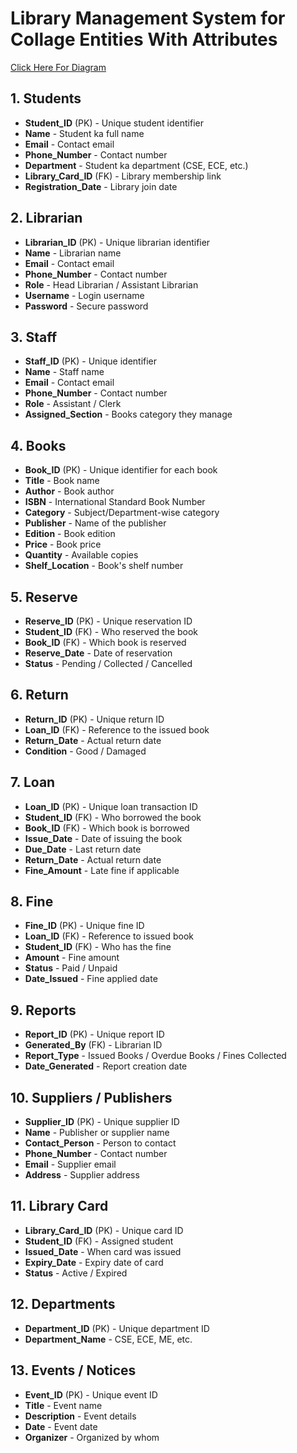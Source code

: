 # Library Management System for Collage Entities With Attributes

[Click Here For Diagram](https://app.eraser.io/workspace/9XXFpBXwbbgsRxNUDn6F)


## 1. Students
- **Student_ID** (PK) - Unique student identifier
- **Name** - Student ka full name
- **Email** - Contact email
- **Phone_Number** - Contact number
- **Department** - Student ka department (CSE, ECE, etc.)
- **Library_Card_ID** (FK) - Library membership link
- **Registration_Date** - Library join date

## 2. Librarian
- **Librarian_ID** (PK) - Unique librarian identifier
- **Name** - Librarian name
- **Email** - Contact email
- **Phone_Number** - Contact number
- **Role** - Head Librarian / Assistant Librarian
- **Username** - Login username
- **Password** - Secure password

## 3. Staff
- **Staff_ID** (PK) - Unique identifier
- **Name** - Staff name
- **Email** - Contact email
- **Phone_Number** - Contact number
- **Role** - Assistant / Clerk
- **Assigned_Section** - Books category they manage

## 4. Books
- **Book_ID** (PK) - Unique identifier for each book
- **Title** - Book name
- **Author** - Book author
- **ISBN** - International Standard Book Number
- **Category** - Subject/Department-wise category
- **Publisher** - Name of the publisher
- **Edition** - Book edition
- **Price** - Book price
- **Quantity** - Available copies
- **Shelf_Location** - Book's shelf number

## 5. Reserve
- **Reserve_ID** (PK) - Unique reservation ID
- **Student_ID** (FK) - Who reserved the book
- **Book_ID** (FK) - Which book is reserved
- **Reserve_Date** - Date of reservation
- **Status** - Pending / Collected / Cancelled

## 6. Return
- **Return_ID** (PK) - Unique return ID
- **Loan_ID** (FK) - Reference to the issued book
- **Return_Date** - Actual return date
- **Condition** - Good / Damaged

## 7. Loan
- **Loan_ID** (PK) - Unique loan transaction ID
- **Student_ID** (FK) - Who borrowed the book
- **Book_ID** (FK) - Which book is borrowed
- **Issue_Date** - Date of issuing the book
- **Due_Date** - Last return date
- **Return_Date** - Actual return date
- **Fine_Amount** - Late fine if applicable

## 8. Fine
- **Fine_ID** (PK) - Unique fine ID
- **Loan_ID** (FK) - Reference to issued book
- **Student_ID** (FK) - Who has the fine
- **Amount** - Fine amount
- **Status** - Paid / Unpaid
- **Date_Issued** - Fine applied date

## 9. Reports
- **Report_ID** (PK) - Unique report ID
- **Generated_By** (FK) - Librarian ID
- **Report_Type** - Issued Books / Overdue Books / Fines Collected
- **Date_Generated** - Report creation date

## 10. Suppliers / Publishers
- **Supplier_ID** (PK) - Unique supplier ID
- **Name** - Publisher or supplier name
- **Contact_Person** - Person to contact
- **Phone_Number** - Contact number
- **Email** - Supplier email
- **Address** - Supplier address

## 11. Library Card
- **Library_Card_ID** (PK) - Unique card ID
- **Student_ID** (FK) - Assigned student
- **Issued_Date** - When card was issued
- **Expiry_Date** - Expiry date of card
- **Status** - Active / Expired

## 12. Departments
- **Department_ID** (PK) - Unique department ID
- **Department_Name** - CSE, ECE, ME, etc.

## 13. Events / Notices
- **Event_ID** (PK) - Unique event ID
- **Title** - Event name
- **Description** - Event details
- **Date** - Event date
- **Organizer** - Organized by whom
